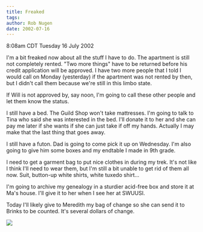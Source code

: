 ```yaml
---
title: Freaked
tags: 
author: Rob Nugen
date: 2002-07-16
---
```


<p class=date>8:08am CDT Tuesday 16 July 2002</p>

<p>I'm a bit freaked now about all the stuff I have to do.  The
apartment is still not completely rented.  "Two more things" have to
be returned before his credit application will be approved.  I have
two more people that I told I would call on Monday (yesterday) if the
apartment was not rented by then, but I didn't call them because we're
still in this limbo state.</p>

<p>If Will is not approved by, say noon, I'm going to call these other
people and let them know the status.</p>

<p>I still have a bed.  The Guild Shop won't take mattresses.  I'm
going to talk to Tina who said she was interested in the bed.  I'll
donate it to her and she can pay me later if she wants if she can just
take if off my hands.  Actually I may make that the last thing that
goes away.</p>

<p>I still have a futon.  Dad is going to come pick it up on
Wednesday.  I'm also going to give him some boxes and my endtable I
made in 9th grade.</p>

<p>I need to get a garment bag to put nice clothes in during my trek.
It's not like I think I'll need to wear them, but I'm still a bit
unable to get rid of them all now.  Suit, button-up white shirts,
white tuxedo shirt...</p>

<p>I'm going to archive my genealogy in a sturdier acid-free box and
store it at Ma's house.  I'll give it to her when I see her at
SWUUSI.</p>

<p>Today I'll likely give to Meredith my bag of change so she can send
it to Brinks to be counted.  It's several dollars of change.</p>

<p><img src="/images/rob/wL-ROB.gif"/></p>
